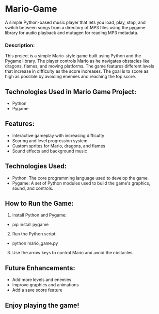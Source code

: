 # Mario-Game
A simple Python-based music player that lets you load, play, stop, and switch between songs from a directory of MP3 files using the pygame library for audio playback and mutagen for reading MP3 metadata.


### Description:
This project is a simple Mario-style game built using Python and the Pygame library. The player controls Mario as he navigates obstacles like dragons, flames, and moving platforms. The game features different levels that increase in difficulty as the score increases. The goal is to score as high as possible by avoiding enemies and reaching the top score.

## Technologies Used in Mario Game Project:
- Python
- Pygame

## Features:
- Interactive gameplay with increasing difficulty
- Scoring and level progression system
- Custom sprites for Mario, dragons, and flames
- Sound effects and background music

## Technologies Used:
- Python: The core programming language used to develop the game.
- Pygame: A set of Python modules used to build the game's graphics, sound, and controls.

## How to Run the Game:

1. Install Python and Pygame:
- pip install pygame
2. Run the Python script:
- python mario_game.py
3. Use the arrow keys to control Mario and avoid the obstacles.

## Future Enhancements:
- Add more levels and enemies
- Improve graphics and animations
- Add a save score feature

## Enjoy playing the game!
